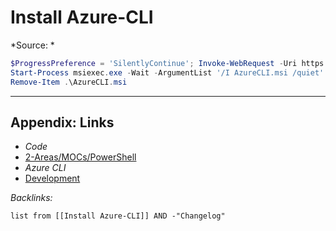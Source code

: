 # Install Azure-CLI

\*Source: *

````powershell
$ProgressPreference = 'SilentlyContinue'; Invoke-WebRequest -Uri https://aka.ms/installazurecliwindows -OutFile .\AzureCLI.msi
Start-Process msiexec.exe -Wait -ArgumentList '/I AzureCLI.msi /quiet'
Remove-Item .\AzureCLI.msi
````

---

## Appendix: Links

* *Code*
* [2-Areas/MOCs/PowerShell](../../../MOCs/PowerShell.md)
* *Azure CLI*
* [Development](../../../MOCs/Development.md)

*Backlinks:*

````dataview
list from [[Install Azure-CLI]] AND -"Changelog"
````
